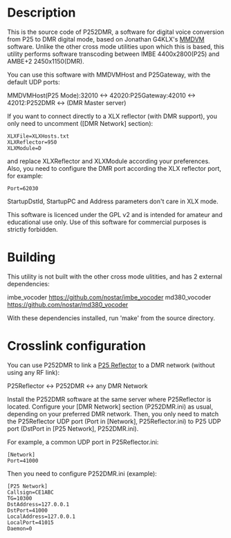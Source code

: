 # Description

This is the source code of P252DMR, a software for digital voice conversion from P25 to DMR digital mode, based on Jonathan G4KLX's [MMDVM](https://github.com/g4klx) software.  Unlike the other cross mode utilities upon which this is based, this utility performs software transcoding between IMBE 4400x2800(P25) and AMBE+2 2450x1150(DMR).

You can use this software with MMDVMHost and P25Gateway, with the default UDP ports:

MMDVMHost(P25 Mode):32010 <-> 42020:P25Gateway:42010 <-> 42012:P252DMR <-> (DMR Master server)

If you want to connect directly to a XLX reflector (with DMR support), you only need to uncomment ([DMR Network] section):

    XLXFile=XLXHosts.txt
    XLXReflector=950
    XLXModule=D

and replace XLXReflector and XLXModule according your preferences. Also, you need to configure the DMR port according the XLX reflector port, for example:

    Port=62030

StartupDstId, StartupPC and Address parameters don't care in XLX mode.

This software is licenced under the GPL v2 and is intended for amateur and educational use only. Use of this software for commercial purposes is strictly forbidden.

# Building

This utility is not built with the other cross mode ulitities, and has 2 external dependencies:

imbe_vocoder https://github.com/nostar/imbe_vocoder
md380_vocoder https://github.com/nostar/md380_vocoder

With these dependencies installed, run 'make' from the source directory.

# Crosslink configuration

You can use P252DMR to link a [P25 Reflector](https://github.com/g4klx/P25Clients) to a DMR network (without using any RF link):

P25Reflector <-> P252DMR <-> any DMR Network

Install the P252DMR software at the same server where P25Reflector is located. Configure your [DMR Network] section (P252DMR.ini) as usual, depending on your preferred DMR network. Then, you only need to match the P25Reflector UDP port (Port in [Network], P25Reflector.ini) to P25 UDP port (DstPort in [P25 Network], P252DMR.ini).

For example, a common UDP port in P25Reflector.ini:

    [Network]
    Port=41000

Then you need to configure P252DMR.ini (example):

    [P25 Network]
    Callsign=CE1ABC
    TG=10300
    DstAddress=127.0.0.1
    DstPort=41000
    LocalAddress=127.0.0.1
    LocalPort=41015
    Daemon=0
